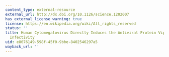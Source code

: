 ```yaml
---
content_type: external-resource
external_url: http://dx.doi.org/10.1126/science.1202007
has_external_license_warning: true
license: https://en.wikipedia.org/wiki/All_rights_reserved
status: ''
title: Human Cytomegalovirus Directly Induces the Antiviral Protein Viperin to Enhance
  Infectivity
uid: e8076149-598f-45f0-9bbe-8402546297a5
wayback_url: ''
---
```

